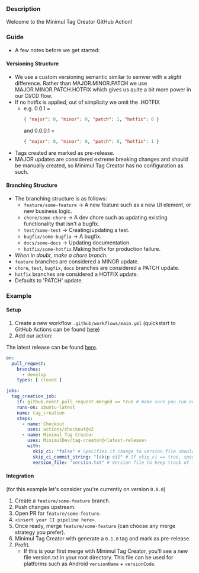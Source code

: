 ### Description

Welcome to the Minimul Tag Creator GitHub Action!

### Guide

- A few notes before we get started:

#### Versioning Structure

- We use a custom versioning semantic similar to semver with a <i>slight</i> difference. Rather than MAJOR.MINOR.PATCH
  we use MAJOR.MINOR.PATCH.HOTFIX which gives us quite a bit more power in our CI/CD flow.
- If no hotfix is applied, out of simplicity we omit the .HOTFIX
    - e.g. 0.0.1 =
        ```json
        { "major": 0, "minor": 0, "patch": 1, "hotfix": 0 }
        ```
      and 0.0.0.1 =
        ```json
        { "major": 0, "minor": 0, "patch": 0, "hotfix": 1 }
        ```
- Tags created are marked as pre-release.
- MAJOR updates are considered extreme breaking changes and should be manually created, so Minimul Tag Creator has no
  configuration as such.

#### Branching Structure

- The branching structure is as follows:
    - `feature/some-feature` -> A new feature such as a new UI element, or new business logic.
    - `chore/some-chore` -> A dev chore such as updating existing functionality that isn't a bugfix.
    - `test/some-test` -> Creating/updating a test.
    - `bugfix/some-bugfix` -> A bugfix.
    - `docs/some-docs` -> Updating documentation.
    - `hotfix/some-hotfix` Making hotfix for production failure.
- *When in doubt, make a chore branch.*
- `feature` branches are considered a MINOR update.
- `chore`, `test`, `bugfix`, `docs` branches are considered a PATCH update.
- `hotfix` branches are considered a HOTFIX update.
- Defaults to 'PATCH' update.

### Example

#### Setup

1. Create a new workflow `.github/workflows/main.yml` (quickstart to GitHub Actions can be
   found [here](https://docs.github.com/en/actions/quickstart))
2. Add our action:

The latest release can be found [here](https://github.com/MinimulDev/tag-creator/releases/latest).

```yaml
on:
  pull_request:
    branches:
      - develop
    types: [ closed ]

jobs:
  tag_creation_job:
    if: github.event.pull_request.merged == true # make sure you run on merge completion, not just any closed PR.
    runs-on: ubuntu-latest
    name: tag_creation
    steps:
      - name: Checkout
        uses: actions/checkout@v2
      - name: Minimul Tag Creator
        uses: MinimulDev/tag-creator@<latest-release>
        with:
          skip_ci: "false" # Specifies if change to version_file should skip CI, valid values are "true" or "false", defaults to "true".
          skip_ci_commit_string: "[skip ci]" # If skip_ci == true, specifies string appended to commit, defaults to "[ skip ci ]".
          version_file: "version.txt" # Version file to keep track of latest version. (defaults to version.txt).
```

#### Integration

(for this example let's consider you're currently on version `0.0.0`)

1. Create a `feature/some-feature` branch.
2. Push changes upstream.
3. Open PR for `feature/some-feature`.
4. `<insert your CI pipeline here>`.
5. Once ready, merge `feature/some-feature` (can choose any merge strategy you prefer).
6. Minimul Tag Creator with generate a `0.1.0` tag and mark as pre-release.
6. Profit.
    - If this is your first merge with Minimul Tag Creator, you'll see a new file version.txt in your root directory.
      This file can be used for platforms such as Android `versionName` + `versionCode`.